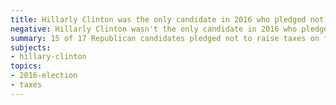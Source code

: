 ```yaml
---
title: Hillarly Clinton was the only candidate in 2016 who pledged not to raise taxes on the middle class
negative: Hillarly Clinton wasn't the only candidate in 2016 who pledged not to raise taxes on the middle class
summary: 15 of 17 Republican candidates pledged not to raise taxes on *anyone*, including the middle class.
subjects:
- hillary-clinton
topics:
- 2016-election
- taxes
---
```

